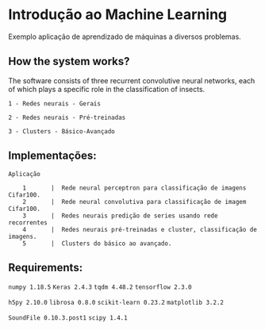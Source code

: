 # Introdução ao Machine Learning

Exemplo aplicação de aprendizado de máquinas a diversos problemas.

## How the system works?
The software consists of three recurrent convolutive neural networks, each of which plays a specific role in the classification of insects.

`1 - Redes neurais - Gerais`

`2 - Redes neurais - Pré-treinadas`

`3 - Clusters - Básico-Avançado`


## Implementações:

    Aplicação
    
        1       |  Rede neural perceptron para classificação de imagens Cifar100.
        2       |  Rede neural convolutiva para classificação de imagem Cifar100.
        3       |  Redes neurais predição de series usando rede recorrentes
        4       |  Redes neurais pré-treinadas e cluster, classificação de imagens.
        5       |  Clusters do básico ao avançado.

## Requirements:

`numpy 1.18.5`
`Keras 2.4.3`
`tqdm 4.48.2`
`tensorflow 2.3.0`

`h5py 2.10.0`
`librosa 0.8.0`
`scikit-learn 0.23.2`
`matplotlib 3.2.2`

`SoundFile 0.10.3.post1`
`scipy 1.4.1`
